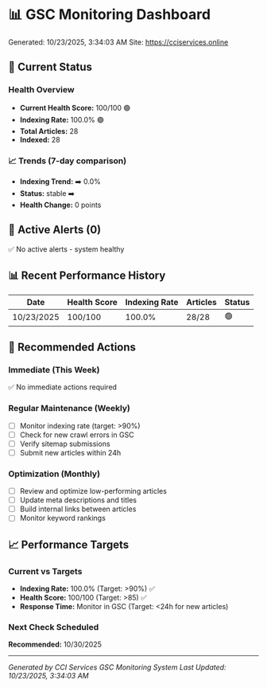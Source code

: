 # 📊 GSC Monitoring Dashboard
Generated: 10/23/2025, 3:34:03 AM
Site: https://cciservices.online

## 🎯 Current Status

### Health Overview
- **Current Health Score:** 100/100 🟢
- **Indexing Rate:** 100.0% 🟢
- **Total Articles:** 28
- **Indexed:** 28

### 📈 Trends (7-day comparison)
- **Indexing Trend:** ➡️ 0.0%
- **Status:** stable ➡️
- **Health Change:** 0 points

## 🚨 Active Alerts (0)

✅ No active alerts - system healthy

## 📊 Recent Performance History

| Date | Health Score | Indexing Rate | Articles | Status |
|------|-------------|---------------|----------|--------|
| 10/23/2025 | 100/100 | 100.0% | 28/28 | 🟢 |

## 🔧 Recommended Actions

### Immediate (This Week)
✅ No immediate actions required

### Regular Maintenance (Weekly)
- [ ] Monitor indexing rate (target: >90%)
- [ ] Check for new crawl errors in GSC
- [ ] Verify sitemap submissions
- [ ] Submit new articles within 24h

### Optimization (Monthly)
- [ ] Review and optimize low-performing articles
- [ ] Update meta descriptions and titles
- [ ] Build internal links between articles
- [ ] Monitor keyword rankings

## 📈 Performance Targets

### Current vs Targets
- **Indexing Rate:** 100.0% (Target: >90%) ✅
- **Health Score:** 100/100 (Target: >85) ✅
- **Response Time:** Monitor in GSC (Target: <24h for new articles)

### Next Check Scheduled
**Recommended:** 10/30/2025

---

*Generated by CCI Services GSC Monitoring System*
*Last Updated: 10/23/2025, 3:34:03 AM*
